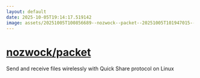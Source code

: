 ```yaml
---
layout: default
date: 2025-10-05T19:14:17.519142
image: assets/20251005T100856689--nozwock--packet--20251005T101947015--cropped.png
---
```


# [nozwock/packet](https://github.com/nozwock/packet)

Send and receive files wirelessly with Quick Share protocol on Linux
